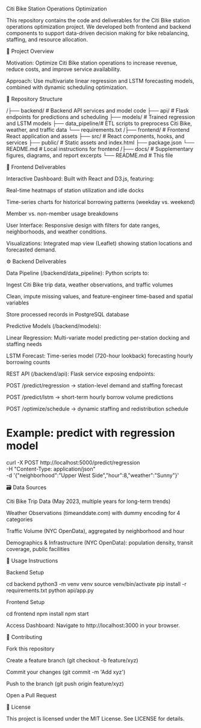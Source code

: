 Citi Bike Station Operations Optimization

This repository contains the code and deliverables for the Citi Bike station operations optimization project. We developed both frontend and backend components to support data-driven decision making for bike rebalancing, staffing, and resource allocation.

🚀 Project Overview

Motivation: Optimize Citi Bike station operations to increase revenue, reduce costs, and improve service availability.

Approach: Use multivariate linear regression and LSTM forecasting models, combined with dynamic scheduling optimization.

📁 Repository Structure

/├── backend/        # Backend API services and model code
   ├── api/          # Flask endpoints for predictions and scheduling
   ├── models/       # Trained regression and LSTM models
   ├── data_pipeline/# ETL scripts to preprocess Citi Bike, weather, and traffic data
   └── requirements.txt
/├── frontend/       # Frontend React application and assets
   ├── src/          # React components, hooks, and services
   ├── public/       # Static assets and index.html
   ├── package.json
   └── README.md     # Local instructions for frontend
/├── docs/           # Supplementary figures, diagrams, and report excerpts
└── README.md        # This file

🔧 Frontend Deliverables

Interactive Dashboard: Built with React and D3.js, featuring:

Real-time heatmaps of station utilization and idle docks

Time-series charts for historical borrowing patterns (weekday vs. weekend)

Member vs. non-member usage breakdowns

User Interface: Responsive design with filters for date ranges, neighborhoods, and weather conditions.

Visualizations: Integrated map view (Leaflet) showing station locations and forecasted demand.



⚙️ Backend Deliverables

Data Pipeline (/backend/data_pipeline): Python scripts to:

Ingest Citi Bike trip data, weather observations, and traffic volumes

Clean, impute missing values, and feature-engineer time-based and spatial variables

Store processed records in PostgreSQL database

Predictive Models (/backend/models):

Linear Regression: Multi-variate model predicting per-station docking and staffing needs

LSTM Forecast: Time-series model (720-hour lookback) forecasting hourly borrowing counts

REST API (/backend/api): Flask service exposing endpoints:

POST /predict/regression → station-level demand and staffing forecast

POST /predict/lstm       → short-term hourly borrow volume predictions

POST /optimize/schedule  → dynamic staffing and redistribution schedule

# Example: predict with regression model
curl -X POST http://localhost:5000/predict/regression \
     -H "Content-Type: application/json" \
     -d '{"neighborhood":"Upper West Side","hour":8,"weather":"Sunny"}'

🗃 Data Sources

Citi Bike Trip Data (May 2023, multiple years for long-term trends)

Weather Observations (timeanddate.com) with dummy encoding for 4 categories

Traffic Volume (NYC OpenData), aggregated by neighborhood and hour

Demographics & Infrastructure (NYC OpenData): population density, transit coverage, public facilities

🏃 Usage Instructions

Backend Setup

cd backend
python3 -m venv venv
source venv/bin/activate
pip install -r requirements.txt
python api/app.py

Frontend Setup

cd frontend
npm install
npm start

Access Dashboard: Navigate to http://localhost:3000 in your browser.

🤝 Contributing

Fork this repository

Create a feature branch (git checkout -b feature/xyz)

Commit your changes (git commit -m 'Add xyz')

Push to the branch (git push origin feature/xyz)

Open a Pull Request

📜 License

This project is licensed under the MIT License. See LICENSE for details.

